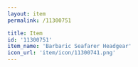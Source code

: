 ```yaml
---
layout: item
permalink: /11300751

title: Item
id: '11300751'
item_name: 'Barbaric Seafarer Headgear'
icon_url: 'item/icon/11300741.png'
---
```

